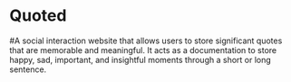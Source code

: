 # Quoted

#A social interaction website that allows users to store significant quotes that are memorable and meaningful. It acts as a documentation to store happy, sad, important, and insightful moments through a short or long sentence. 
